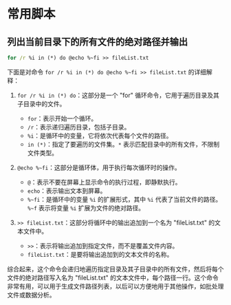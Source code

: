 # 常用脚本
## 列出当前目录下的所有文件的绝对路径并输出

```cmd
for /r %i in (*) do @echo %~fi >> fileList.txt
```
下面是对命令 `for /r %i in (*) do @echo %~fi >> fileList.txt` 的详细解释：

1. `for /r %i in (*) do`：这部分是一个 "for" 循环命令，它用于遍历目录及其子目录中的文件。

   - `for`：表示开始一个循环。
   - `/r`：表示递归遍历目录，包括子目录。
   - `%i`：是循环中的变量，它将依次代表每个文件的路径。
   - `in (*)`：指定了要遍历的文件集。`*` 表示匹配目录中的所有文件，不限制文件类型。

2. `@echo %~fi`：这部分是循环体，用于执行每次循环时的操作。

   - `@`：表示不要在屏幕上显示命令的执行过程，即静默执行。
   - `echo`：表示输出文本到屏幕。
   - `%~fi`：是循环中的变量 `%i` 的扩展形式，其中 `%i` 代表了当前文件的路径。`%~f` 表示将变量 `%i` 扩展为文件的绝对路径。

3. `>> fileList.txt`：这部分将循环中的输出追加到一个名为 "fileList.txt" 的文本文件中。

   - `>>`：表示将输出追加到指定文件，而不是覆盖文件内容。
   - `fileList.txt`：是要将输出追加到的文本文件的名称。

综合起来，这个命令会递归地遍历指定目录及其子目录中的所有文件，然后将每个文件的绝对路径写入名为 "fileList.txt" 的文本文件中，每个路径一行。这个命令非常有用，可以用于生成文件路径列表，以后可以方便地用于其他操作，如批处理文件或数据分析。
